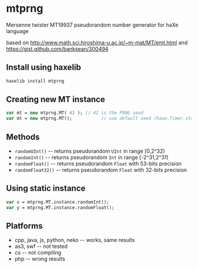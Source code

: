 # mtprng
Mersenne twister MT19937 pseudorandom number generator for haXe language

based on http://www.math.sci.hiroshima-u.ac.jp/~m-mat/MT/emt.html
and https://gist.github.com/banksean/300494  

## Install using haxelib
  
```sh
haxelib install mtprng
```

## Creating new MT instance

```haxe
var mt = new mtprng.MT( 42 ); // 42 is the PRNG seed
var mt = new mtprng.MT();			// use default seed (haxe.Timer.stamp())
```

## Methods

* ``randomUInt()`` -- returns pseudorandom ``UInt`` in range [0,2^32)
* ``randomInt()`` -- returns pseudorandom ``Int`` in range [-2^31,2^31)
* ``randomFloat()`` -- returns pseudorandom ``Float`` with 53-bits precision
* ``randomFloat32()`` -- returns pseudorandom ``Float`` with 32-bits precision

## Using static instance

```haxe
var x = mtprng.MT.instance.randomInt();
var y = mtprng.MT.instance.randomFloat();
```

## Platforms

* cpp, java, js, python, neko -- works, same results
* as3, swf -- not tested
* cs -- not compiling
* php -- wrong results
